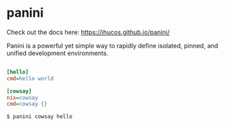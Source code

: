 # panini

Check out the docs here: https://ihucos.github.io/panini/

Panini is a powerful yet simple way to rapidly define isolated, pinned, and
unified development environments.

```ini

[hello]
cmd=hello world

[cowsay]
nix=cowsay
cmd=cowsay {}
```

```
$ panini cowsay hello
```

